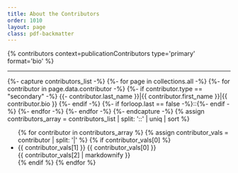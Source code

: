 ```yaml
---
title: About the Contributors
order: 1010
layout: page
class: pdf-backmatter
---
```


{% contributors context=publicationContributors type='primary' format='bio' %}

---

{%- capture contributors_list -%}
{%- for page in collections.all -%}
{%- for contributor in page.data.contributor -%}
{%- if contributor.type == "secondary" -%}
{{- contributor.last_name }}|{{ contributor.first_name }}|{{ contributor.bio }}
{%- endif -%}
{%- if forloop.last == false -%}::{%- endif -%}
{%- endfor -%}
{%- endfor -%}
{%- endcapture -%}
{% assign contributors_array = contributors_list | split: '::' | uniq | sort %}

<ul class="quire-contributors-list bio align-left">
{% for contributor in contributors_array %}
  {% assign contributor_vals = contributor | split: '|' %}
  {% if contributor_vals[0] %}
  <li class="quire-contributor" id="{{ contributor_vals[1] | downcase }}-{{ contributor_vals[0] | downcase }}">
  <div class="title is-5">
  <span class="quire-contributor__name">{{ contributor_vals[1] }} {{ contributor_vals[0] }}</span>
  </div>
  <div class="media">
  <div class="quire-contributor__details media-content">
  <div class="quire-contributor__bio">{{ contributor_vals[2] | markdownify }}</div>
  </div>
  </div>
  </li>
  {% endif %}
{% endfor %}
</ul>

<!-- The Liquid logic for the creation of the contributors_array above comes from: https://www.codeshopify.com/blog_posts/building-arrays-with-liquid-in-shopify -->
